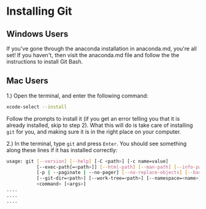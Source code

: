 # Installing Git 

## Windows Users

If you've gone through the anaconda installation in anaconda.md, you're all 
set! If you haven't, then visit the anaconda.md file and follow the 
the instructions to install Git Bash. 

## Mac Users

1.) Open the terminal, and enter the following command: 

```bash
xcode-select --install
```

Follow the prompts to install it (if you get an error telling you that it 
is already installed, skip to step 2). What this will do is take care of 
installing `git` for you, and making sure it is in the right place on your 
computer. 

2.) In the terminal, type `git` and press `Enter`. You should see something 
along these lines if it has installed correctly: 

```bash 
usage: git [--version] [--help] [-C <path>] [-c name=value]
           [--exec-path[=<path>]] [--html-path] [--man-path] [--info-path]
           [-p | --paginate | --no-pager] [--no-replace-objects] [--bare]
           [--git-dir=<path>] [--work-tree=<path>] [--namespace=<name>]
           <command> [<args>]
....
....
....
```
